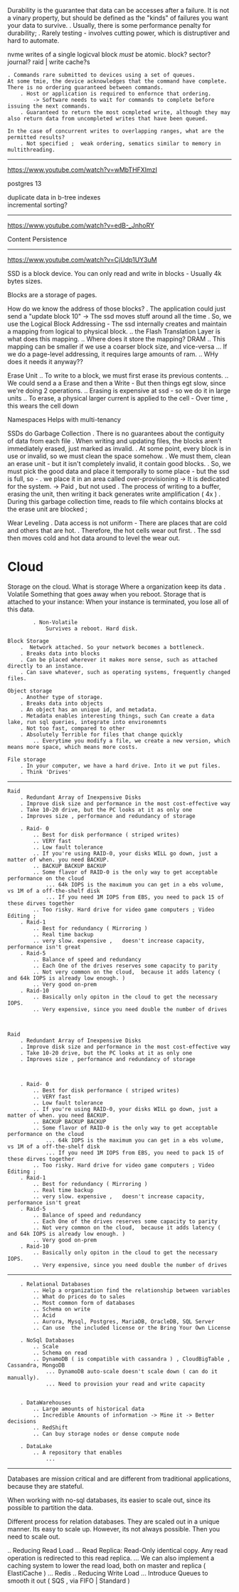 
Durability is the guarantee that data can be accesses after a failure. It is not a vinary property, but should be defined as the "kinds" of failures you want your data to survive. 
    . Usually, there is some performance penalty for durability;
    . Rarely testing - involves cutting power, which is distruptiver and hard to automate. 


nvme
    writes of a single logicval block *must* be atomic. 
    block? sector? journal? raid | write cache?s

    . Commands rare submitted to devices using a set of queues. 
    At some tmie, the device acknowledges that the command have complete. There is no ordering guaranteed between commands. 
        . Host or application is required to enfornce that ordering.
            -> Software needs to wait for commands to complete before issuing the next commands. 
        . Guaranteed to return the most ocmpleted write, although they may also return data from uncompleted writes that have been queued. 

    In the case of concurrent writes to overlapping ranges, what are the permitted results? 
        . Not specified ;  weak ordering, sematics similar to memory in multithreading. 


___



https://www.youtube.com/watch?v=wMbTHFXImzI

postgres 13

duplicate data in b-tree indexes  
incremental sorting?


___


https://www.youtube.com/watch?v=edB-_JnhoRY

Content Persistence




___

https://www.youtube.com/watch?v=CjUdp1UY3uM

SSD is a block device. You can only read and write in blocks - Usually 4k bytes sizes.


Blocks are a storage of pages.

How do we know the address of those blocks?
    . The application could just send a "update block 10" -> The ssd moves stuff around all the time
    . So, we use the Logical Block Addressing - The ssd internally creates and maintain a mapping from logical to physical block.
        .. the Flash Translation Layer is what does this mapping. 
        .. Where does it store the mapping? DRAM 
        .. This mapping can be smaller if we use a coarser block size, and vice-versa
            ... If we do a page-level addressing, it requires large amounts of ram. 
    .. WHy does it needs it anyway??

Erase Unit
    .. To write to a block, we must first erase its previous contents. 
    .. We could send a a Erase and then a Write - But then things egt slow, since we're doing 2 operations. 
    .. Erasing is expensive at ssd - so we do it in large units
    .. To erase, a physical larger current is applied to the cell - Over time , this wears the cell down
    
Namespaces
    Helps with multi-tenancy


SSDs do Garbage Collection
    . There is no guarantees about the contiguity of data from each file
    . When writing and updating files, the blocks aren't immediately erased, just marked as invalid. 
    . At some point, every block is in use or invalid, so we must clean the space somehow. 
    . We must them, clean an erase unit - but it isn't completely invalid, it contain good blocks.
    . So, we must pick the good data and place it temporally to some place - but the ssd is full, so -
    . we place it in an area called over-provisioning -> It is dedicated for the system.  -> Paid , but not used
    . The process of writing to a buffer, erasing the unit, then writing it back generates write amplification ( 4x )
    . During this garbage collection time, reads to file which contains blocks at the erase unit are blocked ;

Wear Leveling
    . Data access is not uniform - There are places that are cold and others that are hot. 
    . Therefore, the hot cells wear out first. 
    . The ssd then moves cold and hot data around to level the wear out. 





# Cloud


Storage on the cloud.
    What is storage
        Where a organization keep its data
            . Volatile
                Something that goes away when you reboot. Storage that is attached to your instance: 
                When your instance is terminated, you lose all of this data. 

            . Non-Volatile
                Survives a reboot. Hard disk.

    Block Storage
        .  Network attached. So your network becomes a bottleneck.
        . Breaks data into blocks
        . Can be placed wherever it makes more sense, such as attached directly to an instance. 
        . Can save whatever, such as operating systems, frequently changed files.

    Object storage
        . Another type of storage. 
        . Breaks data into objects
        . An object has an unique id, and metadata. 
        . Metadata enables interesting things, such Can create a data lake, run sql queries, integrate into environemnts
        . Not too fast, compared to other 
        . Absolutely Terrible for files that change quickly
            .. Everytime you modify a file, we create a new version, which means more space, which means more costs.

    File storage
        . In your computer, we have a hard drive. Into it we put files. 
        . Think 'Drives' 




___


    Raid
        . Redundant Array of Inexpensive Disks
        . Improve disk size and performance in the most cost-effective way
        . Take 10-20 drive, but the PC looks at it as only one
        . Improves size , performance and redundancy of storage

        . Raid- 0 
            .. Best for disk performance ( striped writes)
            .. VERY fast
            .. Low fault tolerance 
            .. If you're using RAID-0, your disks WILL go down, just a matter of when. you need BACKUP.
            .. BACKUP BACKUP BACKUP
            .. Some flavor of RAID-0 is the only way to get acceptable performance on the cloud
                ... 64k IOPS is the maximum you can get in a ebs volume, vs 1M of a off-the-shelf disk
                ... If you need 1M IOPS from EBS, you need to pack 15 of these dirves together
            .. Too risky. Hard drive for video game computers ; Video Editing ; 
        . Raid-1
            .. Best for redundancy ( Mirroring )
            .. Real time backup 
            .. very slow. expensive ,   doesn't increase capacity, performance isn't great
        . Raid-5
            .. Balance of speed and redundancy
            .. Each One of the drives reserves some capacity to parity
            .. Not very common on the cloud,  because it adds latency ( and 64k IOPS is already low enough. )
            .. Very good on-prem
        . Raid-10
            .. Basically only opiton in the cloud to get the necessary IOPS. 
            .. Very expensive, since you need double the number of drives



    Raid
        . Redundant Array of Inexpensive Disks
        . Improve disk size and performance in the most cost-effective way
        . Take 10-20 drive, but the PC looks at it as only one
        . Improves size , performance and redundancy of storage



        . Raid- 0 
            .. Best for disk performance ( striped writes)
            .. VERY fast
            .. Low fault tolerance 
            .. If you're using RAID-0, your disks WILL go down, just a matter of when. you need BACKUP.
            .. BACKUP BACKUP BACKUP
            .. Some flavor of RAID-0 is the only way to get acceptable performance on the cloud
                ... 64k IOPS is the maximum you can get in a ebs volume, vs 1M of a off-the-shelf disk
                ... If you need 1M IOPS from EBS, you need to pack 15 of these dirves together
            .. Too risky. Hard drive for video game computers ; Video Editing ; 
        . Raid-1
            .. Best for redundancy ( Mirroring )
            .. Real time backup 
            .. very slow. expensive ,   doesn't increase capacity, performance isn't great
        . Raid-5
            .. Balance of speed and redundancy
            .. Each One of the drives reserves some capacity to parity
            .. Not very common on the cloud,  because it adds latency ( and 64k IOPS is already low enough. )
            .. Very good on-prem
        . Raid-10
            .. Basically only opiton in the cloud to get the necessary IOPS. 
            .. Very expensive, since you need double the number of drives





___

        . Relational Databases
            .. Help a organization find the relationship between variables
            .. What do prices do to sales
            .. Most common form of databases 
            .. Schema on write 
            .. Acid
            .. Aurora, Mysql, Postgres, MariaDB, OracleDB, SQL Server
            .. Can use  the included license or the Bring Your Own License

        . NoSql Databases
            .. Scale
            .. Schema on read
            .. DynamoDB ( is compatible with cassandra ) , CloudBigTable , Cassandra, MongoDB
                ... DynamoDB auto-scale doesn't scale down ( can do it manually).
                ... Need to provision your read and write capacity


        . DataWarehouses 
            .. Large amounts of historical data
            .. Incredible Amounts of information -> Mine it -> Better decisions
            .. RedShift
            .. Can buy storage nodes or dense compute node
        
        . DataLake
            .. A repository that enables  
                ...


___



Databases are mission critical and are different from traditional applications, because they are stateful. 


When working with no-sql databases, its easier to scale out, since its possible to partition the data. 

Different process for relation databases. They are scaled out in a unique manner. Its easy to scale up. However, its not always possible. Then you need to scale out. 


.. Reducing Read Load
    ... Read Replica: Read-Only identical copy. Any read operation is redirected to this read replica. 
    ... We can also implement a caching system to lower the read load, both on master and replica ( ElastiCache )
    ... Redis
.. Reducing Write Load
    ... Introduce Queues to smooth it out ( SQS , via FIFO | Standard )
